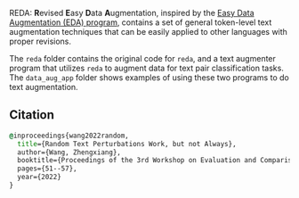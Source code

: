 REDA: **R**evised **E**asy **D**ata **A**ugmentation, inspired by the [Easy Data Augmentation (EDA) program](https://github.com/jasonwei20/eda_nlp), contains a set of general token-level text augmentation techniques that can be easily applied to other languages with proper revisions. 

The `reda` folder contains the original code for `reda`, and a text augmenter program that utilizes `reda` to augment data for text pair classification tasks. The `data_aug_app` folder shows examples of using these two programs to do text augmentation.

## Citation 

```cmd
@inproceedings{wang2022random,
  title={Random Text Perturbations Work, but not Always},
  author={Wang, Zhengxiang},
  booktitle={Proceedings of the 3rd Workshop on Evaluation and Comparison of NLP Systems},
  pages={51--57},
  year={2022}
}
```
